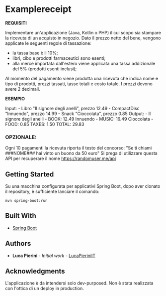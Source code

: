 
# Examplereceipt

**REQUISITI**

Implementare un'applicazione (Java, Kotlin o PHP) il cui scopo sia stampare la ricevuta di un acquisto in negozio. 
Dato il prezzo netto del bene, vengono applicate le seguenti regole di tassazione:

- la tassa base è il 10%;
- libri, cibo e prodotti farmaceutici sono esenti;
- alla merce importata dall'estero viene applicata una tassa addizionale del 5% (prodotti esenti inclusi);

Al momento del pagamento viene prodotta una ricevuta che indica nome e tipo di prodotti, prezzi tassati, tasse totali e costo totale.
I prezzi devono avere 2 decimali. 

**ESEMPIO**

Input: - Libro "Il signore degli anelli", prezzo 12.49 - CompactDisc "Innuendo", prezzo 14.99 - Snack "Cioccolata", prezzo 0.85 
Output: - Il signore degli anelli - BOOK: 12.49 Innuendo - MUSIC: 16.49 Cioccolata - FOOD: 0.85 TAXES: 1.50 TOTAL: 29.83 

### OPZIONALE:

Ogni 10 pagamenti la ricevuta riporta il testo del concorso:
"Se ti chiami ###NOME### hai vinto un buono da 50 euro"
Si prega di utilizzare questa API per recuperare il nome https://randomuser.me/api

## Getting Started

Su una macchina configurata per applicativi Spring Boot, dopo aver clonato il repository, è sufficiente lanciare il comando:

```
mvn spring-boot:run
```

## Built With

* [Spring Boot](https://spring.io/projects/spring-boot)

## Authors

* **Luca Pierini** - *Initial work* - [LucaPieriniIT](https://github.com/LucaPieriniIT)

## Acknowledgments

L'applicazione è da intendersi solo dev-purposed. Non è stata realizzata con l'ottica di un deploy in production.
